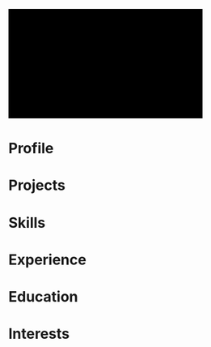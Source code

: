 ![banner](https://github.com/SophLewDev/SophLewDev/blob/main/imagesvideos/Black_And_White_Modern_Great_Teach_Review_Youtube_Intros_AdobeExpress.gif)

# **Profile**


# **Projects**


# **Skills**


# **Experience**


# **Education**


# **Interests**
